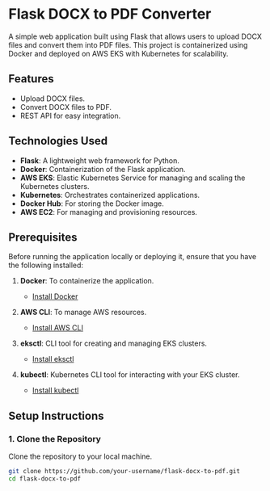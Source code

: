 # Flask DOCX to PDF Converter

A simple web application built using Flask that allows users to upload DOCX files and convert them into PDF files. This project is containerized using Docker and deployed on AWS EKS with Kubernetes for scalability.

## Features
- Upload DOCX files.
- Convert DOCX files to PDF.
- REST API for easy integration.

## Technologies Used
- **Flask**: A lightweight web framework for Python.
- **Docker**: Containerization of the Flask application.
- **AWS EKS**: Elastic Kubernetes Service for managing and scaling the Kubernetes clusters.
- **Kubernetes**: Orchestrates containerized applications.
- **Docker Hub**: For storing the Docker image.
- **AWS EC2**: For managing and provisioning resources.

## Prerequisites

Before running the application locally or deploying it, ensure that you have the following installed:

1. **Docker**: To containerize the application.
   - [Install Docker](https://docs.docker.com/get-docker/)
   
2. **AWS CLI**: To manage AWS resources.
   - [Install AWS CLI](https://docs.aws.amazon.com/cli/latest/userguide/install-cliv2.html)

3. **eksctl**: CLI tool for creating and managing EKS clusters.
   - [Install eksctl](https://eksctl.io/)

4. **kubectl**: Kubernetes CLI tool for interacting with your EKS cluster.
   - [Install kubectl](https://kubernetes.io/docs/tasks/tools/install-kubectl/)

## Setup Instructions

### 1. Clone the Repository
Clone the repository to your local machine.

```bash
git clone https://github.com/your-username/flask-docx-to-pdf.git
cd flask-docx-to-pdf
